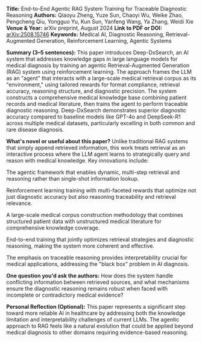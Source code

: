 **Title:** End-to-End Agentic RAG System Training for Traceable Diagnostic Reasoning
**Authors:** Qiaoyu Zheng, Yuze Sun, Chaoyi Wu, Weike Zhao, Pengcheng Qiu, Yongguo Yu, Kun Sun, Yanfeng Wang, Ya Zhang, Weidi Xie
**Venue & Year:** arXiv preprint, August 2024
**Link to PDF or DOI:** [arXiv:2508.15746](https://arxiv.org/abs/2508.15746)
**Keywords:** Medical AI, Diagnostic Reasoning, Retrieval-Augmented Generation, Reinforcement Learning, Agentic Systems

**Summary (3–5 sentences):**
This paper introduces Deep-DxSearch, an AI system that addresses knowledge gaps in large language models for medical diagnosis by training an agentic Retrieval-Augmented Generation (RAG) system using reinforcement learning. The approach frames the LLM as an "agent" that interacts with a large-scale medical retrieval corpus as its "environment," using tailored rewards for format compliance, retrieval accuracy, reasoning structure, and diagnostic precision. The system constructs a comprehensive medical knowledge base combining patient records and medical literature, then trains the agent to perform traceable diagnostic reasoning. Deep-DxSearch demonstrates superior diagnostic accuracy compared to baseline models like GPT-4o and DeepSeek-R1 across multiple medical datasets, particularly excelling in both common and rare disease diagnosis.

**What's novel or useful about this paper?**
Unlike traditional RAG systems that simply append retrieved information, this work treats retrieval as an interactive process where the LLM agent learns to strategically query and reason with medical knowledge. Key innovations include:

The agentic framework that enables dynamic, multi-step retrieval and reasoning rather than single-shot information lookup.

Reinforcement learning training with multi-faceted rewards that optimize not just diagnostic accuracy but also reasoning traceability and retrieval relevance.

A large-scale medical corpus construction methodology that combines structured patient data with unstructured medical literature for comprehensive knowledge coverage.

End-to-end training that jointly optimizes retrieval strategies and diagnostic reasoning, making the system more coherent and effective.

The emphasis on traceable reasoning provides interpretability crucial for medical applications, addressing the "black box" problem in AI diagnosis.

**One question you'd ask the authors:**
How does the system handle conflicting information between retrieved sources, and what mechanisms ensure the diagnostic reasoning remains robust when faced with incomplete or contradictory medical evidence?

**Personal Reflection (Optional):**
This paper represents a significant step toward more reliable AI in healthcare by addressing both the knowledge limitation and interpretability challenges of current LLMs. The agentic approach to RAG feels like a natural evolution that could be applied beyond medical diagnosis to other domains requiring evidence-based reasoning.